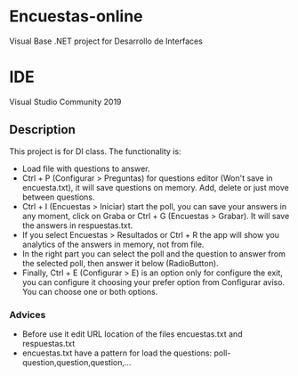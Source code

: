 # Encuestas-online
Visual Base .NET project for Desarrollo de Interfaces

# IDE
Visual Studio Community 2019

## Description
This project is for DI class. The functionality is:

- Load file with questions to answer.
- Ctrl + P (Configurar > Preguntas) for questions editor (Won't save in encuesta.txt), it will save questions on memory. Add, delete or just move between questions.
- Ctrl + I (Encuestas > Iniciar) start the poll, you can save your answers in any moment, click on Graba or Ctrl + G (Encuestas > Grabar). It will save the answers in respuestas.txt.
- If you select Encuestas > Resultados or Ctrl + R the app will show you analytics of the answers in memory, not from file.
- In the right part you can select the poll and the question to answer from the selected poll, then answer it below (RadioButton).
- Finally, Ctrl + E (Configurar > E) is an option only for configure the exit, you can configure it choosing your prefer option from Configurar aviso. You can choose one or both options.

### Advices
- Before use it edit URL location of the files encuestas.txt and respuestas.txt
- encuestas.txt have a pattern for load the questions: poll-question,question,question,...